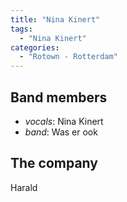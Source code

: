 ```yaml
---
title: "Nina Kinert"
tags:
  - "Nina Kinert"
categories:
  - "Rotown - Rotterdam"
---
```

Band members
------------
* _vocals_: Nina Kinert
* _band_: Was er ook

The company
-----------
Harald

